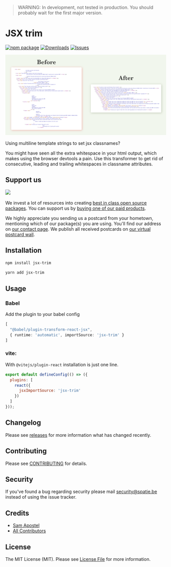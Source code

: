 > WARNING: In development, not tested in production. You should probably wait for the first major version.

# JSX trim

[![npm package][npm-img]][npm-url]
[![Downloads][downloads-img]][downloads-url]
[![Issues][issues-img]][issues-url]


![jsx-trim.png](images/jsx-trim.png)

Using multiline template strings to set jsx classnames?

You might have seen all the extra whitespace in your html output, which makes using the browser devtools a pain. Use this transformer to get rid of consecutive, leading and trailing whitespaces in classname attributes.


## Support us

[<img src="https://github-ads.s3.eu-central-1.amazonaws.com/spatiebe.jpg?t=1" width="419px" />](https://spatie.be/github-ad-click/spatie.be)

We invest a lot of resources into creating [best in class open source packages](https://spatie.be/open-source). You can support us by [buying one of our paid products](https://spatie.be/open-source/support-us).

We highly appreciate you sending us a postcard from your hometown, mentioning which of our package(s) you are using. You'll find our address on [our contact page](https://spatie.be/about-us). We publish all received postcards on [our virtual postcard wall](https://spatie.be/open-source/postcards).

## Installation

```bash
npm install jsx-trim
```

```bash
yarn add jsx-trim
```

## Usage

### Babel
Add the plugin to your babel config
```ts
[
  "@babel/plugin-transform-react-jsx",
  { runtime: 'automatic', importSource: 'jsx-trim' }
]
```

### vite:
With `@vitejs/plugin-react` installation is just one line.
```js
export default defineConfig(() => ({
  plugins: [
    react({
      jsxImportSource: 'jsx-trim'
    })
  ]
}));
```

## Changelog

Please see [releases](https://github.com/spatie/jsx-trim/releases) for more information what has changed recently.

## Contributing

Please see [CONTRIBUTING](https://github.com/spatie/.github/blob/main/CONTRIBUTING.md) for details.

## Security

If you've found a bug regarding security please mail [security@spatie.be](mailto:security@spatie.be) instead of using the issue tracker.

## Credits

- [Sam Apostel](https://github.com/Sam-Apostel)
- [All Contributors](../../contributors)

## License

The MIT License (MIT). Please see [License File](LICENSE) for more information.

[build-img]:https://github.com/spatie/jsx-trim/actions/workflows/release.yml/badge.svg
[build-url]:https://github.com/spatie/jsx-trim/actions/workflows/release.yml
[downloads-img]:https://img.shields.io/npm/dt/jsx-trim
[downloads-url]:https://www.npmtrends.com/jsx-trim
[npm-img]:https://img.shields.io/npm/v/jsx-trim
[npm-url]:https://www.npmjs.com/package/jsx-trim
[issues-img]:https://img.shields.io/github/issues/spatie/jsx-trim
[issues-url]:https://github.com/spatie/jsx-trim/issues